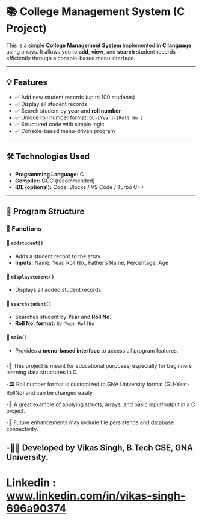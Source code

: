 # 📚 College Management System (C Project)

This is a simple **College Management System** implemented in **C language** using arrays. It allows you to **add**, **view**, and **search** student records efficiently through a console-based menu interface.

---

## 💡 Features

- ✅ Add new student records (up to 100 students)
- ✅ Display all student records
- ✅ Search student by **year** and **roll number**
- ✅ Unique roll number format: `GU-[Year]-[Roll No.]`
- ✅ Structured code with simple logic
- ✅ Console-based menu-driven program

---

## 🛠️ Technologies Used

- **Programming Language:** C  
- **Compiler:** GCC (recommended)  
- **IDE (optional):** Code::Blocks / VS Code / Turbo C++

---

## 📂 Program Structure

### 🧩 Functions

#### 🔹 `addstudent()`
- Adds a student record to the array.
- **Inputs:** Name, Year, Roll No., Father’s Name, Percentage, Age

#### 🔹 `displaystudent()`
- Displays all added student records.

#### 🔹 `searchstudent()`
- Searches student by **Year** and **Roll No.**
- **Roll No. format:** `GU-Year-RollNo`

#### 🔹 `main()`
- Provides a **menu-based interface** to access all program features.
###
-🔰 This project is meant for educational purposes, especially for beginners learning data structures in C.

-🏛️ Roll number format is customized to GNA University format (GU-Year-RollNo) and can be changed easily.

-🧠 A great example of applying structs, arrays, and basic input/output in a C project.

-🔄 Future enhancements may include file persistence and database connectivity.

-👨‍💻 Developed by Vikas Singh, B.Tech CSE, GNA University.
---
# Linkedin : www.linkedin.com/in/vikas-singh-696a90374 



